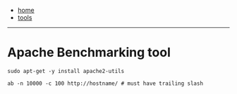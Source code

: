 - [home](/index.md)
- [tools](/tools.md)
---
# Apache Benchmarking tool
```
sudo apt-get -y install apache2-utils

ab -n 10000 -c 100 http://hostname/ # must have trailing slash

```
